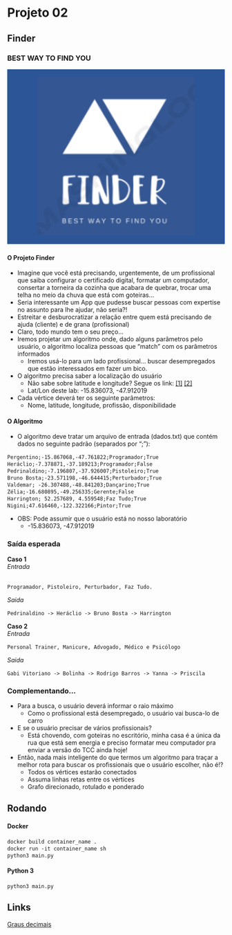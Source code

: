 # Projeto 02

## Finder

### BEST WAY TO FIND YOU

![](./images/finder.png)

#### O Projeto Finder

- Imagine que você está precisando, urgentemente, de um profissional que saiba configurar o certificado digital, formatar um computador, consertar a torneira da cozinha que acabara de quebrar, trocar uma telha no meio da chuva que está com goteiras...
- Seria interessante um App que pudesse buscar pessoas com expertise no assunto para lhe ajudar, não seria?!
- Estreitar e desburocratizar a relação entre quem está precisando de ajuda (cliente) e de grana (profissional)
- Claro, todo mundo tem o seu preço...
- Iremos projetar um algoritmo onde, dado alguns parâmetros pelo usuário, o algoritmo localiza pessoas que “match” com os parâmetros informados
  - Iremos usá-lo para um lado profissional... buscar desempregados que estão interessados em fazer um bico.
- O algoritmo precisa saber a localização do usuário
  - Não sabe sobre latitude e longitude? Segue os link: [[1]](https://www.youtube.com/watch?v=RxLrXbGH82A) [[2]](https://www.pilotopolicial.com.br/calculando-distancias-e-direcoes-utilizando-coordenadas-geograficas/)
  - Lat/Lon deste lab: -15.836073, -47.912019
- Cada vértice deverá ter os seguinte parâmetros:
  - Nome, latitude, longitude, profissão, disponibilidade

#### O Algoritmo

- O algoritmo deve tratar um arquivo de entrada (dados.txt) que contém dados no seguinte padrão (separados por “;”):

```
Pergentino;-15.867068,-47.761822;Programador;True
Heráclio;-7.378871,-37.189213;Programador;False
Pedrinaldino;-7.196807,-37.926007;Pistoleiro;True
Bruno Bosta;-23.571198,-46.644415;Perturbador;True
Valdemar; -26.307488,-48.841203;Dançarino;True
Zélia;-16.680895,-49.256335;Gerente;False
Harrington; 52.257689, 4.559548;Faz Tudo;True
Nigini;47.616460,-122.322166;Pintor;True
```

- OBS: Pode assumir que o usuário está no nosso laboratório
  - -15.836073, -47.912019

### Saída esperada

**Caso 1**  
_Entrada_

```

Programador, Pistoleiro, Perturbador, Faz Tudo.
```

_Saida_

```
Pedrinaldino -> Heráclio -> Bruno Bosta -> Harrington
```

**Caso 2**  
_Entrada_

```
Personal Trainer, Manicure, Advogado, Médico e Psicólogo
```

_Saida_

```
Gabi Vitoriano -> Bolinha -> Rodrigo Barros -> Yanna -> Priscila
```

### Complementando...

- Para a busca, o usuário deverá informar o raio máximo
  - Como o profissional está desempregado, o usuário vai busca-lo de carro
- E se o usuário precisar de vários profissionais?
  - Está chovendo, com goteiras no escritório, minha casa é a única da rua que está sem energia e preciso formatar meu computador pra enviar a versão do TCC ainda hoje!
- Então, nada mais inteligente do que termos um algoritmo para traçar a melhor rota para buscar os profissionais que o usuário escolher, não é!?
  - Todos os vértices estarão conectados
  - Assuma linhas retas entre os vértices
  - Grafo direcionado, rotulado e ponderado

## Rodando

#### Docker

```
docker build container_name .
docker run -it container_name sh
python3 main.py
```

#### Python 3

```
python3 main.py
```

## Links

[Graus decimais](https://pt.wikipedia.org/wiki/Graus_decimais "Graus decimais")

